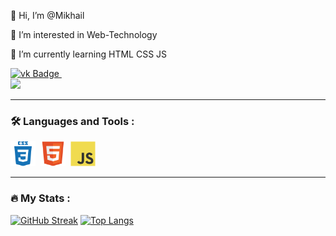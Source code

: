 <div id="header" align="left">
  <p>👋 Hi, I’m @Mikhail</p>
  <p>👀 I’m interested in Web-Technology</p>
  <p>🌱 I’m currently learning HTML CSS JS</p>
  <div id="badges">
    <a href="https://vk.com/mikhailfrolov1">
      <img src="https://img.shields.io/badge/vk-blue?style=for-the-badge&logo=vk&logoColor=white" alt="vk Badge"/>
    </a>
    <img src="https://komarev.com/ghpvc/?username=KaRToSHoW&style=flat-square&color=blue" alt=""/>
  </div>
<img src="https://media.giphy.com/media/M9gbBd9nbDrOTu1Mqx/giphy.gif" width="60"/>
</div>

---

### :hammer_and_wrench: Languages and Tools :
<div>
  <img src="https://github.com/devicons/devicon/blob/master/icons/css3/css3-plain-wordmark.svg"  title="CSS3" alt="CSS" width="40" height="40"/>&nbsp;
  <img src="https://github.com/devicons/devicon/blob/master/icons/html5/html5-original.svg" title="HTML5" alt="HTML" width="40" height="40"/>&nbsp;
  <img src="https://github.com/devicons/devicon/blob/master/icons/javascript/javascript-original.svg" title="JavaScript" alt="JavaScript" width="40" height="40"/>&nbsp;
</div>

---

### :fire: My Stats :
<a href="https://git.io/streak-stats"><img src="https://github-readme-streak-stats.herokuapp.com?user=KaRToSHoW&theme=dark" alt="GitHub Streak" /></a>
[![Top Langs](https://github-readme-stats.vercel.app/api/top-langs/?username=KaRToSHoW&layout=compact&theme=vision-friendly-dark)](https://github.com/anuraghazra/github-readme-stats)
